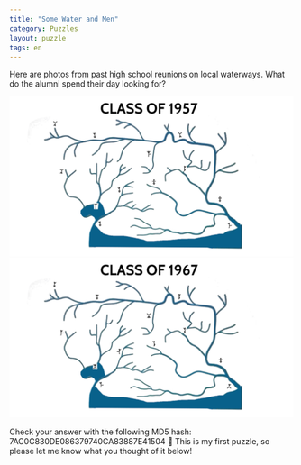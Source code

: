 ```yaml
---
title: "Some Water and Men"
category: Puzzles
layout: puzzle
tags: en
---
```


Here are photos from past high school reunions on local waterways. What do the alumni spend their day looking for?

<img src="/assets/img/puzzle1-1957.png" width=1000>

<img src="/assets/img/puzzle1-1967.png" width=1000>

Check your answer with the following MD5 hash: 7AC0C830DE086379740CA83887E41504 
🙂
This is my first puzzle, so please let me know what you thought of it below!
